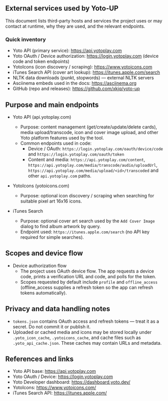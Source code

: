 ## External services used by Yoto-UP

This document lists third-party hosts and services the project uses or may contact at runtime, why they are used, and the relevant endpoints.

### Quick inventory

- Yoto API (primary service): https://api.yotoplay.com
- Yoto OAuth / Device authorization: https://login.yotoplay.com (device code and token endpoints)
- YotoIcons (icon discovery / scraping): https://www.yotoicons.com
- iTunes Search API (cover art lookup): https://itunes.apple.com/search
- NLTK data downloads (punkt, stopwords) — external NLTK servers
- Asciinema embeds used in the docs: https://asciinema.org
- GitHub (repo and releases): https://github.com/xkjq/yoto-up

## Purpose and main endpoints

- Yoto API (api.yotoplay.com)
	- Purpose: content management (get/create/update/delete cards), media upload/transcode, icon and cover image upload, and other Yoto platform features used by the tool.
	- Common endpoints used in code: 
		- Device / OAuth: `https://login.yotoplay.com/oauth/device/code` and `https://login.yotoplay.com/oauth/token`
		- Content and media: `https://api.yotoplay.com/content`, `https://api.yotoplay.com/media/transcode/audio/uploadUrl`, `https://api.yotoplay.com/media/upload/<id>/transcoded` and other `api.yotoplay.com` paths.

- YotoIcons (yotoicons.com)
	- Purpose: optional icon discovery / scraping when searching for suitable pixel art 16x16 icons.

- iTunes Search
	- Purpose: optional cover art search used by the `Add Cover Image` dialog to find album artwork by query.
	- Endpoint used: `https://itunes.apple.com/search` (no API key required for simple searches).

## Scopes and device flow

- Device authorization flow
	- The project uses OAuth device flow. The app requests a device code, prints a verification URL and code, and polls for the token.
	- Scopes requested by default include `profile` and `offline_access` (offline_access supplies a refresh token so the app can refresh tokens automatically).


## Privacy and data handling notes

- `tokens.json` contains OAuth access and refresh tokens — treat it as a secret. Do not commit it or publish it.
- Uploaded or cached media and icons may be stored locally under `.yoto_icon_cache`, `.yotoicons_cache`, and cache files such as `.yoto_api_cache.json`. These caches may contain URLs and metadata.

## References and links

- Yoto API base: https://api.yotoplay.com
- Yoto OAuth / Device: https://login.yotoplay.com
- Yoto Developer dashboard: https://dashboard.yoto.dev/
- YotoIcons: https://www.yotoicons.com/
- iTunes Search API: https://itunes.apple.com/
